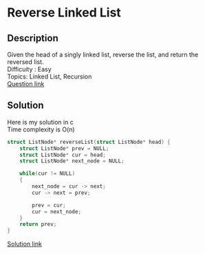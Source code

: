 # Reverse Linked List

## Description
Given the head of a singly linked list, reverse the list, and return the reversed list.
<br>Difficuity : Easy
<br>Topics: Linked List, Recursion
<br>[Question link](https://leetcode.com/problems/reverse-linked-list/description/?envType=problem-list-v2&envId=recursion)

## Solution
Here is my solution in c
<br>Time complexity is O(n)
```C
struct ListNode* reverseList(struct ListNode* head) {
    struct ListNode* prev = NULL;
    struct ListNode* cur = head;
    struct ListNode* next_node = NULL;

    while(cur != NULL)
    {
        next_node = cur -> next;
        cur -> next = prev;

        prev = cur;
        cur = next_node;
    }
    return prev;
}
```
[Solution link](https://github.com/SJieNg123/Code-practice/blob/main/Leetcode%20Solutions/Problem0206%20-%20Reverse%20Linked%20List.c)
